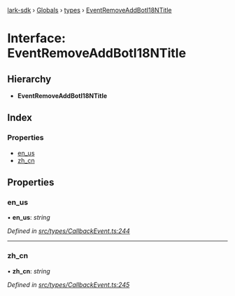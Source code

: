 [lark-sdk](../README.md) › [Globals](../globals.md) › [types](../modules/types.md) › [EventRemoveAddBotI18NTitle](types.eventremoveaddboti18ntitle.md)

# Interface: EventRemoveAddBotI18NTitle

## Hierarchy

* **EventRemoveAddBotI18NTitle**

## Index

### Properties

* [en_us](types.eventremoveaddboti18ntitle.md#en_us)
* [zh_cn](types.eventremoveaddboti18ntitle.md#zh_cn)

## Properties

###  en_us

• **en_us**: *string*

*Defined in [src/types/CallbackEvent.ts:244](https://github.com/TbhT/lark-sdk/blob/5ecb791/src/types/CallbackEvent.ts#L244)*

___

###  zh_cn

• **zh_cn**: *string*

*Defined in [src/types/CallbackEvent.ts:245](https://github.com/TbhT/lark-sdk/blob/5ecb791/src/types/CallbackEvent.ts#L245)*
